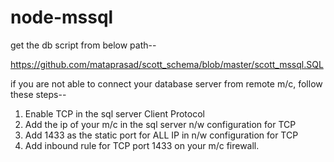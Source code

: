 # node-mssql

get the db script from below path--

https://github.com/mataprasad/scott_schema/blob/master/scott_mssql.SQL

if you are not able to connect your database server from remote m/c, follow these steps--

1. Enable TCP in the sql server Client Protocol
2. Add the ip of your m/c in the sql server n/w configuration for TCP
3. Add 1433 as the static port for ALL IP in n/w configuration for TCP
4. Add inbound rule for TCP port 1433 on your m/c firewall.
